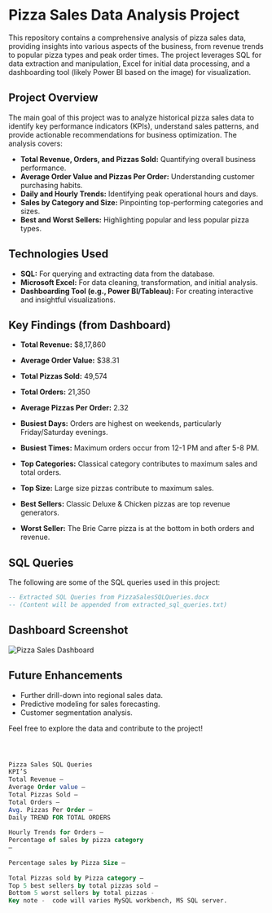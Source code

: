 # Pizza Sales Data Analysis Project

This repository contains a comprehensive analysis of pizza sales data, providing insights into various aspects of the business, from revenue trends to popular pizza types and peak order times. The project leverages SQL for data extraction and manipulation, Excel for initial data processing, and a dashboarding tool (likely Power BI based on the image) for visualization.

## Project Overview

The main goal of this project was to analyze historical pizza sales data to identify key performance indicators (KPIs), understand sales patterns, and provide actionable recommendations for business optimization. The analysis covers:

*   **Total Revenue, Orders, and Pizzas Sold:** Quantifying overall business performance.
*   **Average Order Value and Pizzas Per Order:** Understanding customer purchasing habits.
*   **Daily and Hourly Trends:** Identifying peak operational hours and days.
*   **Sales by Category and Size:** Pinpointing top-performing categories and sizes.
*   **Best and Worst Sellers:** Highlighting popular and less popular pizza types.

## Technologies Used

*   **SQL:** For querying and extracting data from the database.
*   **Microsoft Excel:** For data cleaning, transformation, and initial analysis.
*   **Dashboarding Tool (e.g., Power BI/Tableau):** For creating interactive and insightful visualizations.

## Key Findings (from Dashboard)

*   **Total Revenue:** $8,17,860
*   **Average Order Value:** $38.31
*   **Total Pizzas Sold:** 49,574
*   **Total Orders:** 21,350
*   **Average Pizzas Per Order:** 2.32

*   **Busiest Days:** Orders are highest on weekends, particularly Friday/Saturday evenings.
*   **Busiest Times:** Maximum orders occur from 12-1 PM and after 5-8 PM.
*   **Top Categories:** Classical category contributes to maximum sales and total orders.
*   **Top Size:** Large size pizzas contribute to maximum sales.
*   **Best Sellers:** Classic Deluxe & Chicken pizzas are top revenue generators.
*   **Worst Seller:** The Brie Carre pizza is at the bottom in both orders and revenue.

## SQL Queries

The following are some of the SQL queries used in this project:

```sql
-- Extracted SQL Queries from PizzaSalesSQLQueries.docx
-- (Content will be appended from extracted_sql_queries.txt)
```

## Dashboard Screenshot

![Pizza Sales Dashboard](https://private-us-east-1.manuscdn.com/sessionFile/MK6BsjgTHkL8F6frssOvEf/sandbox/87QffXD2oguU2Khh53F1ZA-images_1753618862938_na1fn_L2hvbWUvdWJ1bnR1L3VwbG9hZC9QaXp6YXNhbGVzRGFzaGJvYXJk.jpg?Policy=eyJTdGF0ZW1lbnQiOlt7IlJlc291cmNlIjoiaHR0cHM6Ly9wcml2YXRlLXVzLWVhc3QtMS5tYW51c2Nkbi5jb20vc2Vzc2lvbkZpbGUvTUs2QnNqZ1RIa0w4RjZmcnNzT3ZFZi9zYW5kYm94Lzg3UWZmWEQyb2d1VTJLaGg1M0YxWkEtaW1hZ2VzXzE3NTM2MTg4NjI5MzhfbmExZm5fTDJodmJXVXZkV0oxYm5SMUwzVndiRzloWkM5UWFYcDZZWE5oYkdWelJHRnphR0p2WVhKay5qcGciLCJDb25kaXRpb24iOnsiRGF0ZUxlc3NUaGFuIjp7IkFXUzpFcG9jaFRpbWUiOjE3OTg3NjE2MDB9fX1dfQ__&Key-Pair-Id=K2HSFNDJXOU9YS&Signature=elyVWv1eCy-~zjbtqMu5wEI973M4-z7Vd5Vzsy27jLROeJ8ODh4aUdNuN~c~Liljw6somXYIiKB-qe7sKTr3mcJvSRO4VZXt6chWX6TytQkFf2ik-~nJGdqZlER7UgEu~ElkxcHyk8c570ZyQF~48TpWu7Rd-XaRMX6HmsvSM56pK2EXr0tBCMmNxttcF5pGL69lNtGVmqP0QvtRuVDEi48xQpe58HkpKrrQ8hIssAza8kAtEHBrN9L19HwJRWxCOpuSGINjxHAVmKExudfxl7qsie68-WEmoN43rpStO3Ckl22fpjaeDv2Ceb5va1WvVMg~6~Py9CQZpPUJRtON6w__)

## Future Enhancements

*   Further drill-down into regional sales data.
*   Predictive modeling for sales forecasting.
*   Customer segmentation analysis.

Feel free to explore the data and contribute to the project!




```sql



Pizza Sales SQL Queries
KPI’S
Total Revenue – 
Average Order value – 
Total Pizzas Sold – 
Total Orders – 
Avg. Pizzas Per Order – 
Daily TREND FOR TOTAL ORDERS
 
Hourly Trends for Orders – 
Percentage of sales by pizza category 
–
 
Percentage sales by Pizza Size – 
 
Total Pizzas sold by Pizza category – 
Top 5 best sellers by total pizzas sold – 
Bottom 5 worst sellers by total pizzas - 
Key note -  code will varies MySQL workbench, MS SQL server.



```


